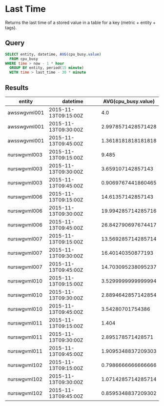 # Last Time

Returns the last time of a stored value in a table for a key (metric + entity + tags).

## Query

```sql
SELECT entity, datetime, AVG(cpu_busy.value)
  FROM cpu_busy
WHERE time > now - 1 * hour 
  GROUP BY entity, period(15 minute)
  WITH time > last_time - 30 * minute
```

## Results

| entity       | datetime             | AVG(cpu_busy.value) | 
|--------------|----------------------|---------------------| 
| awsswgvml001 | 2015-11-13T09:15:00Z | 4.0                 | 
| awsswgvml001 | 2015-11-13T09:30:00Z | 2.9978571428571428  | 
| awsswgvml001 | 2015-11-13T09:45:00Z | 1.3618181818181818  | 
| nurswgvml003 | 2015-11-13T09:15:00Z | 9.485               | 
| nurswgvml003 | 2015-11-13T09:30:00Z | 3.659107142857143   | 
| nurswgvml003 | 2015-11-13T09:45:00Z | 0.9069767441860465  | 
| nurswgvml006 | 2015-11-13T09:15:00Z | 14.61357142857143   | 
| nurswgvml006 | 2015-11-13T09:30:00Z | 19.994285714285716  | 
| nurswgvml006 | 2015-11-13T09:45:00Z | 26.842790697674417  | 
| nurswgvml007 | 2015-11-13T09:15:00Z | 13.569285714285714  | 
| nurswgvml007 | 2015-11-13T09:30:00Z | 16.40140350877193   | 
| nurswgvml007 | 2015-11-13T09:45:00Z | 14.703095238095237  | 
| nurswgvml010 | 2015-11-13T09:15:00Z | 3.5299999999999994  | 
| nurswgvml010 | 2015-11-13T09:30:00Z | 2.8894642857142854  | 
| nurswgvml010 | 2015-11-13T09:45:00Z | 3.54280701754386    | 
| nurswgvml011 | 2015-11-13T09:15:00Z | 1.404               | 
| nurswgvml011 | 2015-11-13T09:30:00Z | 2.895178571428571   | 
| nurswgvml011 | 2015-11-13T09:45:00Z | 1.9095348837209303  | 
| nurswgvml102 | 2015-11-13T09:15:00Z | 0.7986666666666666  | 
| nurswgvml102 | 2015-11-13T09:30:00Z | 1.0714285714285714  | 
| nurswgvml102 | 2015-11-13T09:45:00Z | 0.8595348837209302  | 
